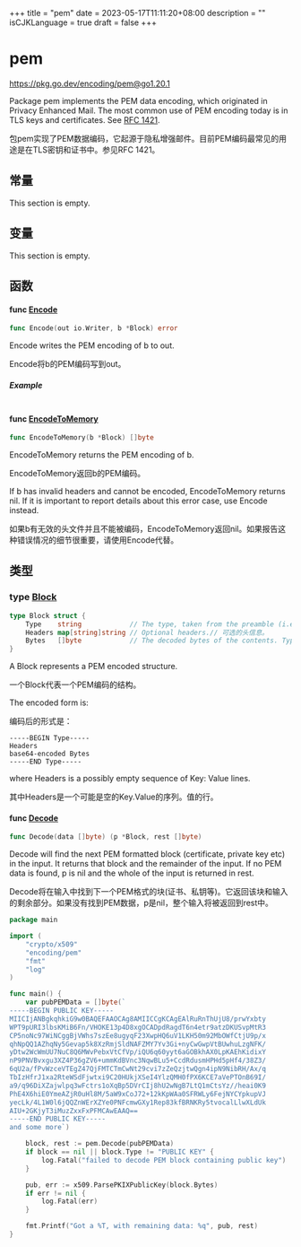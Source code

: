 +++
title = "pem"
date = 2023-05-17T11:11:20+08:00
description = ""
isCJKLanguage = true
draft = false
+++
# pem

https://pkg.go.dev/encoding/pem@go1.20.1



Package pem implements the PEM data encoding, which originated in Privacy Enhanced Mail. The most common use of PEM encoding today is in TLS keys and certificates. See [RFC 1421](https://rfc-editor.org/rfc/rfc1421.html).

包pem实现了PEM数据编码，它起源于隐私增强邮件。目前PEM编码最常见的用途是在TLS密钥和证书中。参见RFC 1421。






## 常量 

This section is empty.

## 变量

This section is empty.

## 函数

#### func [Encode](https://cs.opensource.google/go/go/+/go1.20.1:src/encoding/pem/pem.go;l=240) 

``` go 
func Encode(out io.Writer, b *Block) error
```

Encode writes the PEM encoding of b to out.

Encode将b的PEM编码写到out。

##### Example
``` go 
```

#### func [EncodeToMemory](https://cs.opensource.google/go/go/+/go1.20.1:src/encoding/pem/pem.go;l=310) 

``` go 
func EncodeToMemory(b *Block) []byte
```

EncodeToMemory returns the PEM encoding of b.

EncodeToMemory返回b的PEM编码。

If b has invalid headers and cannot be encoded, EncodeToMemory returns nil. If it is important to report details about this error case, use Encode instead.

如果b有无效的头文件并且不能被编码，EncodeToMemory返回nil。如果报告这种错误情况的细节很重要，请使用Encode代替。

## 类型

### type [Block](https://cs.opensource.google/go/go/+/go1.20.1:src/encoding/pem/pem.go;l=29) 

``` go 
type Block struct {
	Type    string            // The type, taken from the preamble (i.e. "RSA PRIVATE KEY").// 类型，取自序言(即 "RSA PRIVATE KEY")。
	Headers map[string]string // Optional headers.// 可选的头信息。
	Bytes   []byte            // The decoded bytes of the contents. Typically a DER encoded ASN.1 structure. // 解码后的内容字节数。通常是一个DER编码的ASN.1结构。
}
```

A Block represents a PEM encoded structure.

一个Block代表一个PEM编码的结构。

The encoded form is:

编码后的形式是：

```
-----BEGIN Type-----
Headers
base64-encoded Bytes
-----END Type-----
```

where Headers is a possibly empty sequence of Key: Value lines.

其中Headers是一个可能是空的Key.Value的序列。值的行。

#### func [Decode](https://cs.opensource.google/go/go/+/go1.20.1:src/encoding/pem/pem.go;l=89) 

``` go 
func Decode(data []byte) (p *Block, rest []byte)
```

Decode will find the next PEM formatted block (certificate, private key etc) in the input. It returns that block and the remainder of the input. If no PEM data is found, p is nil and the whole of the input is returned in rest.

Decode将在输入中找到下一个PEM格式的块(证书、私钥等)。它返回该块和输入的剩余部分。如果没有找到PEM数据，p是nil，整个输入将被返回到rest中。

``` go 
package main

import (
	"crypto/x509"
	"encoding/pem"
	"fmt"
	"log"
)

func main() {
	var pubPEMData = []byte(`
-----BEGIN PUBLIC KEY-----
MIICIjANBgkqhkiG9w0BAQEFAAOCAg8AMIICCgKCAgEAlRuRnThUjU8/prwYxbty
WPT9pURI3lbsKMiB6Fn/VHOKE13p4D8xgOCADpdRagdT6n4etr9atzDKUSvpMtR3
CP5noNc97WiNCggBjVWhs7szEe8ugyqF23XwpHQ6uV1LKH50m92MbOWfCtjU9p/x
qhNpQQ1AZhqNy5Gevap5k8XzRmjSldNAFZMY7Yv3Gi+nyCwGwpVtBUwhuLzgNFK/
yDtw2WcWmUU7NuC8Q6MWvPebxVtCfVp/iQU6q60yyt6aGOBkhAX0LpKAEhKidixY
nP9PNVBvxgu3XZ4P36gZV6+ummKdBVnc3NqwBLu5+CcdRdusmHPHd5pHf4/38Z3/
6qU2a/fPvWzceVTEgZ47QjFMTCTmCwNt29cvi7zZeQzjtwQgn4ipN9NibRH/Ax/q
TbIzHfrJ1xa2RteWSdFjwtxi9C20HUkjXSeI4YlzQMH0fPX6KCE7aVePTOnB69I/
a9/q96DiXZajwlpq3wFctrs1oXqBp5DVrCIj8hU2wNgB7LtQ1mCtsYz//heai0K9
PhE4X6hiE0YmeAZjR0uHl8M/5aW9xCoJ72+12kKpWAa0SFRWLy6FejNYCYpkupVJ
yecLk/4L1W0l6jQQZnWErXZYe0PNFcmwGXy1Rep83kfBRNKRy5tvocalLlwXLdUk
AIU+2GKjyT3iMuzZxxFxPFMCAwEAAQ==
-----END PUBLIC KEY-----
and some more`)

	block, rest := pem.Decode(pubPEMData)
	if block == nil || block.Type != "PUBLIC KEY" {
		log.Fatal("failed to decode PEM block containing public key")
	}

	pub, err := x509.ParsePKIXPublicKey(block.Bytes)
	if err != nil {
		log.Fatal(err)
	}

	fmt.Printf("Got a %T, with remaining data: %q", pub, rest)
}

```

